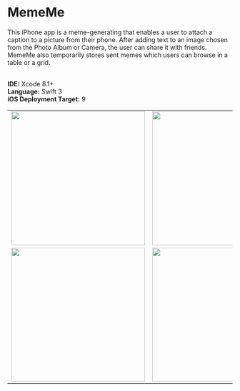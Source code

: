 # MemeMe

This iPhone app is a meme-generating that enables a user to attach a caption to a picture from their phone. After adding text to an image chosen from the Photo Album or Camera, the user can share it with friends. MemeMe also temporarily stores sent memes which users can browse in a table or a grid.

<br><b>IDE:</b> Xcode 8.1+
<br><b>Language:</b> Swift 3
<br><b>iOS Deployment Target:</b> 9
<table>
<tr>
<td>
<kbd>
<img src="https://bennyspr.com/img/github/memeMe/Simulator_Screen_Shot_1.png" width="300">
</kbd>
</td>
<td>
<kbd>
<img src="https://bennyspr.com/img/github/memeMe/Simulator_Screen_Shot_2.png" width="300">
</kbd>
</td>
</tr>
<tr>
<td>
<kbd>
<img src="https://bennyspr.com/img/github/memeMe/Simulator_Screen_Shot_3.png" width="300">
</kbd>
</td>
<td>
<kbd>
<img src="https://bennyspr.com/img/github/memeMe/Simulator_Screen_Shot_4.png" width="300">
</kbd>
</td>
</tr>
</table>
